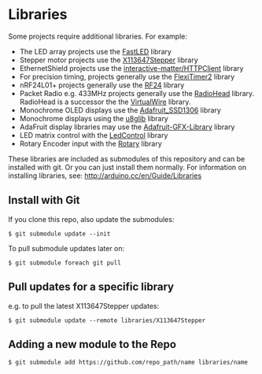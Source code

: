 # Libraries

Some projects require additional libraries. For example:
* The LED array projects use the [FastLED](http://fastled.io/) library
* Stepper motor projects use the [X113647Stepper](https://github.com/tardate/X113647Stepper) library
* EthernetShield projects use the [interactive-matter/HTTPClient](https://github.com/interactive-matter/HTTPClient) library
* For precision timing, projects generally use the [FlexiTimer2](https://github.com/wimleers/flexitimer2) library
* nRF24L01+ projects generally use the [RF24](https://github.com/maniacbug/RF24) library
* Packet Radio e.g. 433MHz projects generally use the [RadioHead](https://github.com/tardate/RadioHead) library. RadioHead is a successor the the [VirtualWire](http://www.airspayce.com/mikem/arduino/VirtualWire/) library.
* Monochrome OLED displays use the [Adafruit_SSD1306](https://github.com/adafruit/Adafruit_SSD1306) library
* Monochrome displays using the [u8glib](https://github.com/olikraus/U8glib_Arduino) library
* AdaFruit display libraries may use the [Adafruit-GFX-Library](https://github.com/adafruit/Adafruit-GFX-Library) library
* LED matrix control with the [LedControl](https://github.com/wayoda/LedControl) library
* Rotary Encoder input with the [Rotary](https://github.com/brianlow/Rotary) library

These libraries are included as submodules of this repository and can be installed with git.
Or you can just install them normally.
For information on installing libraries, see: http://arduino.cc/en/Guide/Libraries

## Install with Git

If you clone this repo, also update the submodules:

    $ git submodule update --init

To pull submodule updates later on:

    $ git submodule foreach git pull


## Pull updates for a specific library

e.g. to pull the latest X113647Stepper updates:

    $ git submodule update --remote libraries/X113647Stepper

## Adding a new module to the Repo

    $ git submodule add https://github.com/repo_path/name libraries/name

